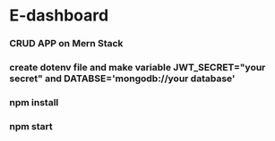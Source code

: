 # E-dashboard
### CRUD APP on Mern Stack ###
### create dotenv file and make variable JWT_SECRET="your secret" and DATABSE='mongodb://your database'  ###
### npm install ###
### npm start ###
